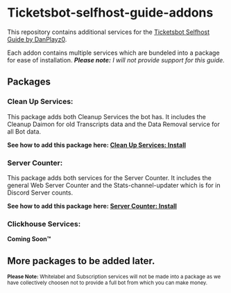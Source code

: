 # Ticketsbot-selfhost-guide-addons

This repository contains additional services for the [Ticketsbot Selfhost Guide by DanPlayz0](https://github.com/DanPlayz0/ticketsbot-self-host-guide).

Each addon contains multiple services which are bundeled into a package for ease of installation.
***Please note:** I will not provide support for this guide.*

## Packages

### Clean Up Services:

This package adds both Cleanup Services the bot has. It includes the Cleanup Daimon for old Transcripts data and the Data Removal service for all Bot data.

**See how to add this package here: [Clean Up Services: Install](/Packages/Clean-up-Services/Clean-up-Services-package.md)**


### Server Counter:

This package adds both services for the Server Counter. It includes the general Web Server Counter and the Stats-channel-updater which is for in Discord Server counts.

**See how to add this package here: [Server Counter: Install](/Packages/Server-Counter/Server-counter-package.md)**


### Clickhouse Services:

**Coming Soon™**


## More packages to be added later.

<sub>**Please Note:** Whitelabel and Subscription services will not be made into a package as we have collectively choosen not to provide a full bot from which you can make money.</sub>
